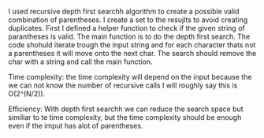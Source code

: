 I used recursive depth first searchh algorithm to create a possible valid combination of parentheses. 
I create a set to the resujlts to avoid creating duplicates. 
First I defined a helper function to check if the given string of parantheses is valid.
The main function is to do the depth first search. 
The code shohuld iterate trough the input string and for each character thats not a parentheses it will move onto the next char.
The search should remove the char with a string and call the main function.

Time complexity: the time complexity will depend on the input because the we can not know the number of recursive calls
I will roughly say this is O(2^(N/2)).

Efficiency: With depth first searchh we can reduce the search space but similiar to te time complexity, 
but the time complexity should be enough even if the imput has alot of parentheses.
